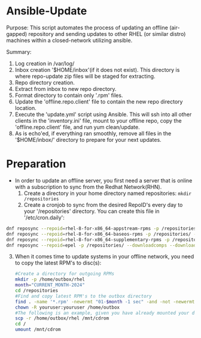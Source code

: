 # Ansible-Update
Purpose: This script automates the process of updating an offline (air-gapped) repository and sending updates to other RHEL (or similar distro) machines within a closed-network utilizing ansible.

Summary:
1. Log creation in /var/log/
2. Inbox creation '$HOME/inbox'(if it does not exist). This directory is where repo-update zip files will be staged for extracting.
3. Repo directory creation.
4. Extract from inbox to new repo directory.
5. Format directory to contain only '.rpm' files.
6. Update the 'offline.repo.client' file to contain the new repo directory location.
7. Execute the 'update.yml' script using Ansible. This will ssh into all other clients in the 'inventory.ini' file, mount to your offline repo, copy the 'offline.repo.client' file, and run yum clean/update.
8. As is echo'ed, if everything ran smoothly, remove all files in the '$HOME/inbox/' directory to prepare for your next updates.

# Preparation
- In order to update an offline server, you first need a server that is online with a subscription to sync from the Redhat Network(RHN).
  1. Create a directory in your home directory named repositories: `mkdir /repositories`
  2. Create a cronjob to sync from the desired RepoID's every day to your '/repositories' directory. You can create this file in '/etc/cron.daily':
```bash
dnf reposync --repoid=rhel-8-for-x86_64-appstream-rpms -p /repositories/ --downloadcomps --download-metadata
dnf reposync --repoid=rhel-8-for-x86_64-baseos-rpms -p /repositories/ --downloadcomps --download-metadata
dnf reposync --repoid=rhel-8-for-x86_64-supplementary-rpms -p /repositories/ --downloadcomps --download-metadata
dnf reposync --repoid=epel -p /repositories/ --downloadcomps --download-metadata
```
  3. When it comes time to update systems in your offline network, you need to copy the latest RPM's to disc(s):
     ```bash
     #Create a directory for outgoing RPMs
     mkdir -p /home/outbox/rhel
     month="CURRENT_MONTH-2024"
     cd /repositories
     #Find and copy latest RPM's to the outbox directory
     find . -name '*.rpm' -newermt "01-$month -1 sec" -and -not -newermt "01-$month +1 month -1 sec" -exec cp -p {} /home/outbox/rhel \;
     chown -R youruser:youruser /home/outbox
     #The following is an example, given you have already mounted your disc.
     scp -r /home/outbox/rhel /mnt/cdrom
     cd /
     umount /mnt/cdrom
     ```
